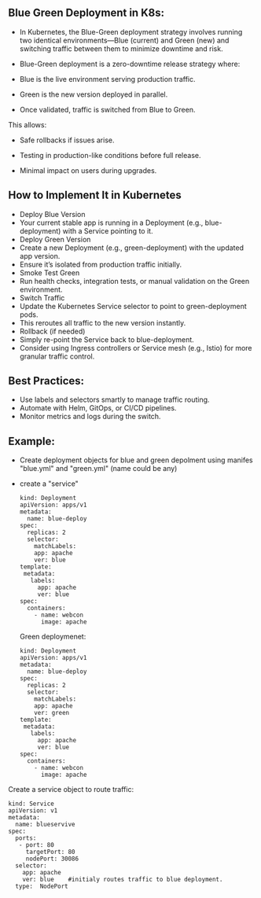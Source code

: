 Blue Green Deployment in K8s:
-----------------------------

* In Kubernetes, the Blue-Green deployment strategy involves running two identical environments—Blue (current) and Green (new) and switching traffic between them to minimize downtime and risk.

* Blue-Green deployment is a zero-downtime release strategy where:
 
- Blue is the live environment serving production traffic.

- Green is the new version deployed in parallel.

- Once validated, traffic is switched from Blue to Green.

This allows:

 - Safe rollbacks if issues arise.

 - Testing in production-like conditions before full release.

 - Minimal impact on users during upgrades.

How to Implement It in Kubernetes
---------------------------------

- Deploy Blue Version
- Your current stable app is running in a Deployment (e.g., blue-deployment) with a Service pointing to it.
- Deploy Green Version
- Create a new Deployment (e.g., green-deployment) with the updated app version.
- Ensure it’s isolated from production traffic initially.
- Smoke Test Green
- Run health checks, integration tests, or manual validation on the Green environment.
- Switch Traffic
- Update the Kubernetes Service selector to point to green-deployment pods.
- This reroutes all traffic to the new version instantly.
- Rollback (if needed)
- Simply re-point the Service back to blue-deployment.
- Consider using Ingress controllers or Service mesh (e.g., Istio) for more granular traffic control.

 Best Practices:
------------------

- Use labels and selectors smartly to manage traffic routing.
- Automate with Helm, GitOps, or CI/CD pipelines.
- Monitor metrics and logs during the switch.

Example:
-------
- Create deployment objects for blue and green depolment using manifes "blue.yml" and "green.yml" (name could be any)
- create a "service"


      kind: Deployment
      apiVersion: apps/v1
      metadata:
        name: blue-deploy
      spec:
        replicas: 2
        selector:     
          matchLabels:
          app: apache
          ver: blue
      template:
       metadata:
         labels:
           app: apache
           ver: blue
      spec:
        containers:
          - name: webcon
            image: apache

  Green deploymenet:

      kind: Deployment
      apiVersion: apps/v1
      metadata:
        name: blue-deploy
      spec:
        replicas: 2
        selector:     
          matchLabels:
          app: apache
          ver: green
      template:
       metadata:
         labels:
           app: apache
           ver: blue
      spec:
        containers:
          - name: webcon
            image: apache


Create a service object to route traffic:


    kind: Service                            
    apiVersion: v1
    metadata:
      name: blueservive
    spec:
      ports:
       - port: 80                              
         targetPort: 80  
         nodePort: 30086                  
      selector:
        app: apache
        ver: blue    #initialy routes traffic to blue deployment.
      type:  NodePort

